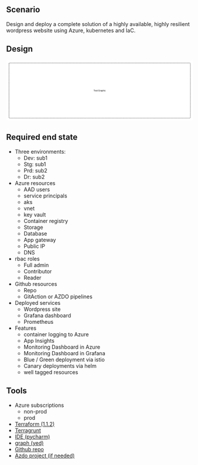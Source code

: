 ## Scenario 
Design and deploy a complete solution of a highly available, highly resilient wordpress website using Azure, kubernetes and IaC.

## Design
![design](images/story.png)

## Required end state
- Three environments:
    - Dev: sub1
    - Stg: sub1
    - Prd: sub2
    - Dr:  sub2
- Azure resources
    - AAD users
    - service principals
    - aks
    - vnet
    - key vault
    - Container registry
    - Storage
    - Database
    - App gateway
    - Public IP
    - DNS
- rbac roles
    - Full admin
    - Contributor
    - Reader 
- Github resources
    - Repo
    - GitAction or AZDO pipelines
- Deployed services
    - Wordpress site
    - Grafana dashboard
    - Prometheus
- Features
    - container logging to Azure
    - App Insights
    - Monitoring Dashboard in Azure
    - Monitoring Dashboard in Grafana
    - Blue / Green deployment via istio
    - Canary deployments via helm
    - well tagged resources

## Tools
- Azure subscriptions
    - non-prod
    - prod
- [Terraform (1.1.2)](https://www.terraform.io/downloads)
- [Terragrunt](https://github.com/gruntwork-io/terragrunt/releases)
- [IDE (pycharm)](https://www.jetbrains.com/pycharm/)
- [graph (yed)](https://www.yworks.com/downloads#yEd)
- [Github repo](https://github.com/linuxlsr/story-azure-solution-1)
- [Azdo project (if needed)](https://dev.azure.com/linuxlsr/Story%20AKS%20IaC)
